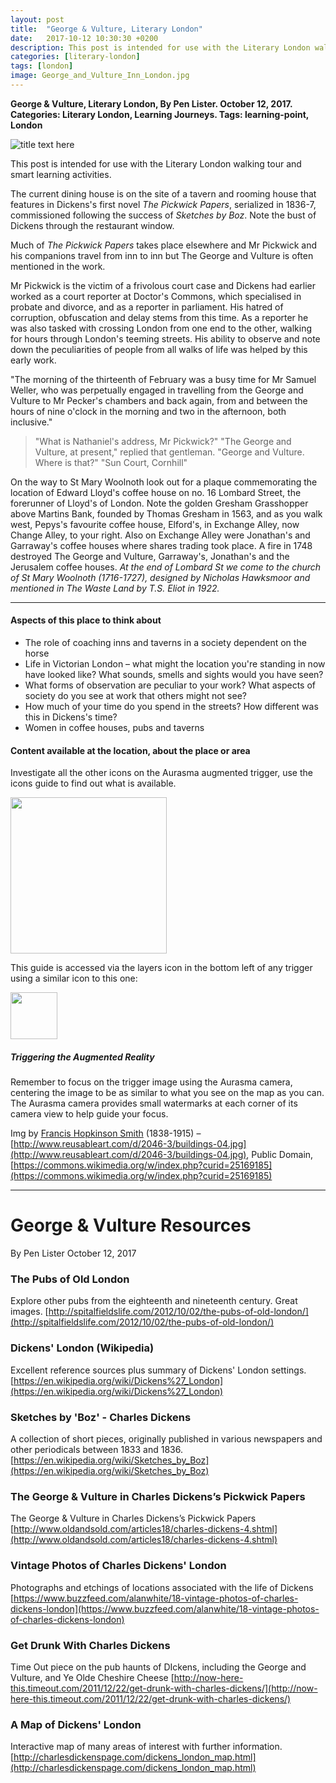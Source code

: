 ```yaml
---
layout: post
title:  "George & Vulture, Literary London"
date:   2017-10-12 10:30:30 +0200
description: This post is intended for use with the Literary London walking tour and smart learning activities and was originally only available via the Aurasma AR trigger.
categories: [literary-london]
tags: [london]
image: George_and_Vulture_Inn_London.jpg
---
```


**George & Vulture, Literary London, By Pen Lister. October 12, 2017. Categories: Literary London, Learning Journeys. Tags: learning-point, London**


![title text here]({{site.baseurl}}/assets/images/George_and_Vulture_Inn_London.jpg)

This post is intended for use with the Literary London walking tour and smart learning activities.

The current dining house is on the site of a tavern and rooming house that features in Dickens's first novel _The Pickwick Papers_, serialized in 1836-7, commissioned following the success of _Sketches by Boz_. Note the bust of Dickens through the restaurant window.

Much of _The Pickwick Papers_ takes place elsewhere and Mr Pickwick and his companions travel from inn to inn but The George and Vulture is often mentioned in the work.

Mr Pickwick is the victim of a frivolous court case and Dickens had earlier worked as a court reporter at Doctor's Commons, which specialised in probate and divorce, and as a reporter in parliament. His hatred of corruption, obfuscation and delay stems from this time. As a reporter he was also tasked with crossing London from one end to the other, walking for hours through London's teeming streets. His ability to observe and note down the peculiarities of people from all walks of life was helped by this early work.

"The morning of the thirteenth of February was a busy time for Mr Samuel Weller, who was perpetually engaged in travelling from the George and Vulture to Mr Pecker's chambers and back again, from and between the hours of nine o'clock in the morning and two in the afternoon, both inclusive."

> "What is Nathaniel's address, Mr Pickwick?"
  "The George and Vulture, at present," replied that gentleman.
  "George and Vulture. Where is that?"
  "Sun Court, Cornhill"

On the way to St Mary Woolnoth look out for a plaque commemorating the location of Edward Lloyd's coffee house on no. 16 Lombard Street, the forerunner of Lloyd's of London. Note the golden Gresham Grasshopper above Martins Bank, founded by Thomas Gresham in 1563, and as you walk west, Pepys's favourite coffee house, Elford's, in Exchange Alley, now Change Alley, to your right. Also on Exchange Alley were Jonathan's and Garraway's coffee houses where shares trading took place. A fire in 1748 destroyed The George and Vulture, Garraway's, Jonathan's and the Jerusalem coffee houses. _At the end of Lombard St we come to the church of St Mary Woolnoth (1716-1727), designed by Nicholas Hawksmoor and mentioned in The Waste Land by T.S. Eliot in 1922._

---

#### **Aspects of this place to think about**

- The role of coaching inns and taverns in a society dependent on the horse
- Life in Victorian London – what might the location you're standing in now have looked like? What sounds, smells and sights would you have seen?
- What forms of observation are peculiar to your work? What aspects of society do you see at work that others might not see?
- How much of your time do you spend in the streets? How different was this in Dickens's time?
- Women in coffee houses, pubs and taverns

#### **Content available at the location, about the place or area**

Investigate all the other icons on the Aurasma augmented trigger, use the icons guide to find out what is available.

<img src="{{site.baseurl}}/assets/images/icons-messagesA.png" width="250" height="auto">

This guide is accessed via the layers icon in the bottom left of any trigger using a similar icon to this one:

<img src="{{site.baseurl}}/assets/images/1287510-512-crimson.png" width="75" height="auto">

##### **Triggering the Augmented Reality**

Remember to focus on the trigger image using the Aurasma camera, centering the image to be as similar to what you see on the map as you can. The Aurasma camera provides small watermarks at each corner of its camera view to help guide your focus.

Img by [Francis Hopkinson Smith](https://en.wikipedia.org/wiki/Francis_Hopkinson_Smith) (1838-1915) – [http://www.reusableart.com/d/2046-3/buildings-04.jpg](http://www.reusableart.com/d/2046-3/buildings-04.jpg), Public Domain, [https://commons.wikimedia.org/w/index.php?curid=25169185](https://commons.wikimedia.org/w/index.php?curid=25169185)

--- 

# George & Vulture Resources

By Pen Lister October 12, 2017


### The Pubs of Old London
Explore other pubs from the eighteenth and nineteenth century. Great images.
[http://spitalfieldslife.com/2012/10/02/the-pubs-of-old-london/](http://spitalfieldslife.com/2012/10/02/the-pubs-of-old-london/)
### Dickens' London (Wikipedia)
Excellent reference sources plus summary of Dickens' London settings.
[https://en.wikipedia.org/wiki/Dickens%27_London](https://en.wikipedia.org/wiki/Dickens%27_London)
### Sketches by 'Boz' - Charles Dickens
A collection of short pieces, originally published in various newspapers and other periodicals between 1833 and 1836.
[https://en.wikipedia.org/wiki/Sketches_by_Boz](https://en.wikipedia.org/wiki/Sketches_by_Boz)
### The George & Vulture in Charles Dickens’s Pickwick Papers  
The George & Vulture in Charles Dickens’s Pickwick Papers
[http://www.oldandsold.com/articles18/charles-dickens-4.shtml](http://www.oldandsold.com/articles18/charles-dickens-4.shtml)
### Vintage Photos of Charles Dickens' London
Photographs and etchings of locations associated with the life of Dickens
[https://www.buzzfeed.com/alanwhite/18-vintage-photos-of-charles-dickens-london](https://www.buzzfeed.com/alanwhite/18-vintage-photos-of-charles-dickens-london)
### Get Drunk With Charles Dickens
Time Out piece on the pub haunts of DIckens, including the George and Vulture, and Ye Olde Cheshire Cheese
[http://now-here-this.timeout.com/2011/12/22/get-drunk-with-charles-dickens/](http://now-here-this.timeout.com/2011/12/22/get-drunk-with-charles-dickens/)
### A Map of Dickens' London
Interactive map of many areas of interest with further information.
[http://charlesdickenspage.com/dickens_london_map.html](http://charlesdickenspage.com/dickens_london_map.html)